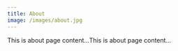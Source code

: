 ```yaml
---
title: About
image: /images/about.jpg
---
```

This is about page content...This is about page content...
